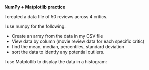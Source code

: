 **NumPy + Matplotlib practice**

I created a data file of 50 reviews across 4 critics. 

I use numpy for the following:   
- Create an array from the data in my CSV file
- View data by column (movie review data for each specific critic)
- find the mean, median, percentiles, standard deviation
- sort the data to identfy any potential outliers. 

I use Matplotlib to display the data in a histogram:   
